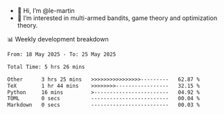 - 👋 Hi, I’m @le-martin
- 👀 I’m interested in multi-armed bandits, game theory and optimization theory.
<!---- 💞️ I’m looking to collaborate on ...
- 📫 How to reach me ...-->

<!---
Tutorial for using WakaTime stats in GitHub profile: https://github.com/athul/waka-readme
-->

📊 Weekly development breakdown
<!--START_SECTION:waka-->

```txt
From: 18 May 2025 - To: 25 May 2025

Total Time: 5 hrs 26 mins

Other      3 hrs 25 mins   >>>>>>>>>>>>>>>>---------   62.87 %
TeX        1 hr 44 mins    >>>>>>>>-----------------   32.15 %
Python     16 mins         >------------------------   04.92 %
TOML       0 secs          -------------------------   00.04 %
Markdown   0 secs          -------------------------   00.03 %
```

<!--END_SECTION:waka-->

<!---
le-martin/le-martin is a ✨ special ✨ repository because its `README.md` (this file) appears on your GitHub profile.
You can click the Preview link to take a look at your changes.
--->
